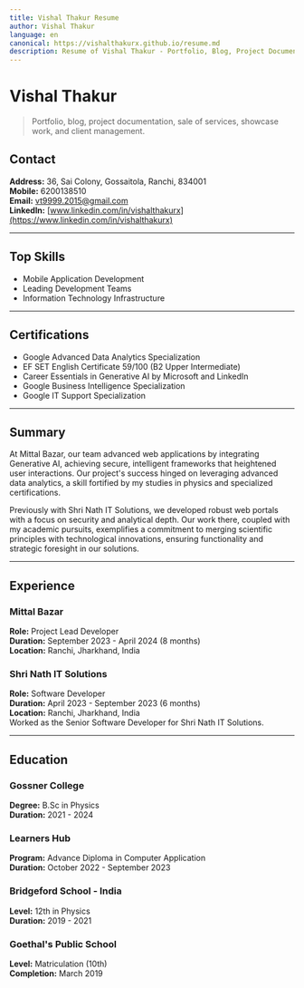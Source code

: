 ```yaml
---
title: Vishal Thakur Resume
author: Vishal Thakur
language: en
canonical: https://vishalthakurx.github.io/resume.md
description: Resume of Vishal Thakur - Portfolio, Blog, Project Documentation, Services, Client Management.
---
```


# Vishal Thakur

> Portfolio, blog, project documentation, sale of services, showcase work, and client management.

## Contact
**Address:** 36, Sai Colony, Gossaitola, Ranchi, 834001  
**Mobile:** 6200138510  
**Email:** vt9999.2015@gmail.com  
**LinkedIn:** [www.linkedin.com/in/vishalthakurx](https://www.linkedin.com/in/vishalthakurx)

---

## Top Skills
- Mobile Application Development  
- Leading Development Teams  
- Information Technology Infrastructure  

---

## Certifications
- Google Advanced Data Analytics Specialization  
- EF SET English Certificate 59/100 (B2 Upper Intermediate)  
- Career Essentials in Generative AI by Microsoft and LinkedIn  
- Google Business Intelligence Specialization  
- Google IT Support Specialization  

---

## Summary
At Mittal Bazar, our team advanced web applications by integrating Generative AI, achieving secure, intelligent frameworks that heightened user interactions. Our project's success hinged on leveraging advanced data analytics, a skill fortified by my studies in physics and specialized certifications.

Previously with Shri Nath IT Solutions, we developed robust web portals with a focus on security and analytical depth. Our work there, coupled with my academic pursuits, exemplifies a commitment to merging scientific principles with technological innovations, ensuring functionality and strategic foresight in our solutions.

---

## Experience

### Mittal Bazar  
**Role:** Project Lead Developer  
**Duration:** September 2023 - April 2024 (8 months)  
**Location:** Ranchi, Jharkhand, India  

### Shri Nath IT Solutions  
**Role:** Software Developer  
**Duration:** April 2023 - September 2023 (6 months)  
**Location:** Ranchi, Jharkhand, India  
Worked as the Senior Software Developer for Shri Nath IT Solutions.

---

## Education

### Gossner College  
**Degree:** B.Sc in Physics  
**Duration:** 2021 - 2024  

### Learners Hub  
**Program:** Advance Diploma in Computer Application  
**Duration:** October 2022 - September 2023  

### Bridgeford School - India  
**Level:** 12th in Physics  
**Duration:** 2019 - 2021  

### Goethal's Public School  
**Level:** Matriculation (10th)  
**Completion:** March 2019
